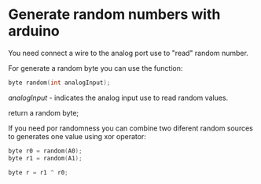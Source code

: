 # Generate random numbers with arduino

You need connect a wire to the analog port use to "read" random number.

For generate a random byte you can use the function:
```C
byte random(int analogInput);
```

*analogInput* - indicates the analog input use to read random values.

return a random byte;

If you need por randomness you can combine two diferent random sources to generates one value using xor operator:

```C
byte r0 = random(A0);
byte r1 = random(A1);

byte r = r1 ^ r0;
```
